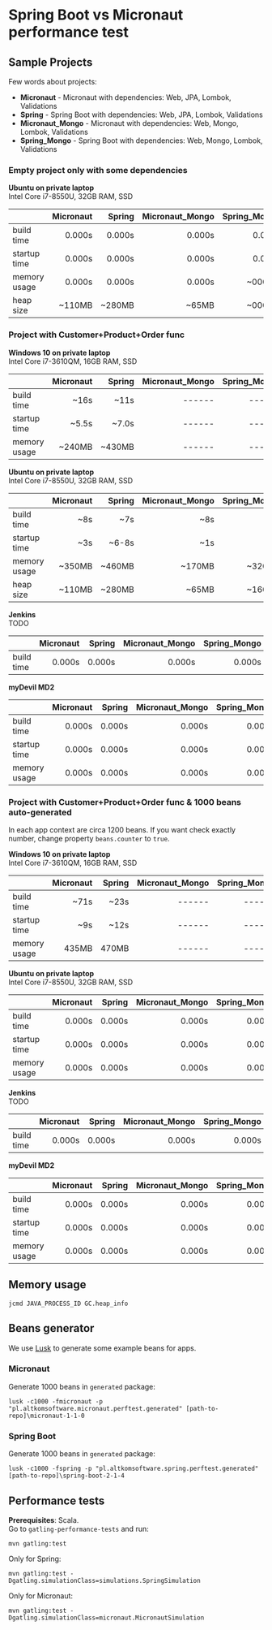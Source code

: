 # Spring Boot vs Micronaut performance test

## Sample Projects

Few words about projects:
* **Micronaut** - Micronaut with dependencies: Web, JPA, Lombok, Validations
* **Spring** - Spring Boot with dependencies: Web, JPA, Lombok, Validations
* **Micronaut_Mongo** - Micronaut with dependencies: Web, Mongo, Lombok, Validations
* **Spring_Mongo** - Spring Boot with dependencies: Web, Mongo, Lombok, Validations

### Empty project only with some dependencies

**Ubuntu on private laptop** \
Intel Core i7-8550U, 32GB RAM, SSD

|                         | Micronaut | Spring | Micronaut_Mongo | Spring_Mongo |
| ----------------------- | ---------:| ------:| ---------------:| ------------:|
| build time              | 0.000s    | 0.000s | 0.000s          | 0.000s       |
| startup time            | 0.000s    | 0.000s | 0.000s          | 0.000s       |
| memory usage            | 0.000s    | 0.000s | 0.000s          | ~000MB       |
| heap size               | ~110MB    | ~280MB | ~65MB           | ~000MB       |

### Project with Customer+Product+Order func

**Windows 10 on private laptop** \
Intel Core i7-3610QM, 16GB RAM, SSD

|                         | Micronaut | Spring | Micronaut_Mongo | Spring_Mongo |
| ----------------------- | ---------:| ------:| ---------------:| ------------:|
| build time              | ~16s      | ~11s   | ------          | ------       |
| startup time            | ~5.5s     | ~7.0s  | ------          | ------       |
| memory usage            | ~240MB    | ~430MB | ------          | ------       |

**Ubuntu on private laptop** \
Intel Core i7-8550U, 32GB RAM, SSD

|                         | Micronaut | Spring | Micronaut_Mongo | Spring_Mongo |
| ----------------------- | ---------:| ------:| ---------------:| ------------:|
| build time              |    ~8s    | ~7s    |    ~8s          | ~7s          |
| startup time            |    ~3s    | ~6-8s  |    ~1s          | ~5s          |
| memory usage            | ~350MB    | ~460MB | ~170MB          | ~320MB       |
| heap size               | ~110MB    | ~280MB | ~65MB           | ~160MB       |

**Jenkins** \
TODO

|                         | Micronaut | Spring | Micronaut_Mongo | Spring_Mongo |
| ----------------------- | ---------:| ------:| ---------------:| ------------:|
| build time              | 0.000s    | 0.000s | 0.000s          | 0.000s       |

**myDevil MD2**

|                         | Micronaut | Spring | Micronaut_Mongo | Spring_Mongo |
| ----------------------- | ---------:| ------:| ---------------:| ------------:|
| build time              | 0.000s    | 0.000s | 0.000s          | 0.000s       |
| startup time            | 0.000s    | 0.000s | 0.000s          | 0.000s       |
| memory usage            | 0.000s    | 0.000s | 0.000s          | 0.000s       |


### Project with Customer+Product+Order func & 1000 beans auto-generated

In each app context are circa 1200 beans.
If you want check exactly number, change property `beans.counter` to `true`.

**Windows 10 on private laptop** \
Intel Core i7-3610QM, 16GB RAM, SSD

|                         | Micronaut | Spring | Micronaut_Mongo | Spring_Mongo |
| ----------------------- | ---------:| ------:| ---------------:| ------------:|
| build time              | ~71s      | ~23s   | ------          | ------       |
| startup time            | ~9s       | ~12s   | ------          | ------       |
| memory usage            | 435MB     | 470MB  | ------          | ------       |

**Ubuntu on private laptop** \
Intel Core i7-8550U, 32GB RAM, SSD

|                         | Micronaut | Spring | Micronaut_Mongo | Spring_Mongo |
| ----------------------- | ---------:| ------:| ---------------:| ------------:|
| build time              | 0.000s    | 0.000s | 0.000s          | 0.000s       |
| startup time            | 0.000s    | 0.000s | 0.000s          | 0.000s       |
| memory usage            | 0.000s    | 0.000s | 0.000s          | 0.000s       |

**Jenkins** \
TODO

|                         | Micronaut | Spring | Micronaut_Mongo | Spring_Mongo |
| ----------------------- | ---------:| ------:| ---------------:| ------------:|
| build time              | 0.000s    | 0.000s | 0.000s          | 0.000s       |

**myDevil MD2**

|                         | Micronaut | Spring | Micronaut_Mongo | Spring_Mongo |
| ----------------------- | ---------:| ------:| ---------------:| ------------:|
| build time              | 0.000s    | 0.000s | 0.000s          | 0.000s       |
| startup time            | 0.000s    | 0.000s | 0.000s          | 0.000s       |
| memory usage            | 0.000s    | 0.000s | 0.000s          | 0.000s       |

## Memory usage
```
jcmd JAVA_PROCESS_ID GC.heap_info
```

## Beans generator
We use [Lusk](https://github.com/musketyr/lusk) to generate some example beans for apps.

### Micronaut
Generate 1000 beans in `generated` package:
```
lusk -c1000 -fmicronaut -p "pl.altkomsoftware.micronaut.perftest.generated" [path-to-repo]\micronaut-1-1-0
```

### Spring Boot
Generate 1000 beans in `generated` package:
```
lusk -c1000 -fspring -p "pl.altkomsoftware.spring.perftest.generated" [path-to-repo]\spring-boot-2-1-4
```

## Performance tests
**Prerequisites**: Scala. \
Go to `gatling-performance-tests` and run:
```
mvn gatling:test
```
Only for Spring:
```
mvn gatling:test -Dgatling.simulationClass=simulations.SpringSimulation
```
Only for Micronaut:
```
mvn gatling:test -Dgatling.simulationClass=micronaut.MicronautSimulation
```